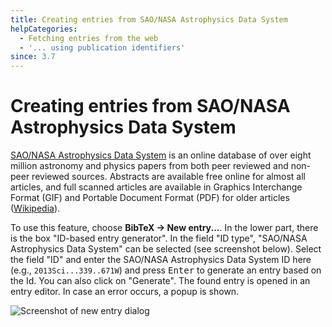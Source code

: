 ```yaml
---
title: Creating entries from SAO/NASA Astrophysics Data System
helpCategories:
  - Fetching entries from the web
  - '... using publication identifiers'
since: 3.7
---
```

# Creating entries from SAO/NASA Astrophysics Data System

[SAO/NASA Astrophysics Data System](http://www.adsabs.harvard.edu/) is an online database of over eight million astronomy and physics papers from both peer reviewed and non-peer reviewed sources. Abstracts are available free online for almost all articles, and full scanned articles are available in Graphics Interchange Format (GIF) and Portable Document Format (PDF) for older articles ([Wikipedia](https://en.wikipedia.org/wiki/Astrophysics_Data_System)).

To use this feature, choose **BibTeX → New entry...**. In the lower part, there is the box "ID-based entry generator". In the field "ID type", "SAO/NASA Astrophysics Data System" can be selected (see screenshot below). Select the field "ID" and enter the SAO/NASA Astrophysics Data System ID here (e.g., `2013Sci...339..671W`) and press <kbd>Enter</kbd> to generate an entry based on the Id. You can also click on "Generate". The found entry is opened in an entry editor. In case an error occurs, a popup is shown.

![Screenshot of new entry dialog](./images/NewEntryChooseType-IDGeneratorHighlighted-ADS.png)